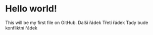 # Hello world!
This will be my first file on GitHub.
Další řádek
Třetí řádek
Tady bude konfliktní řádek
